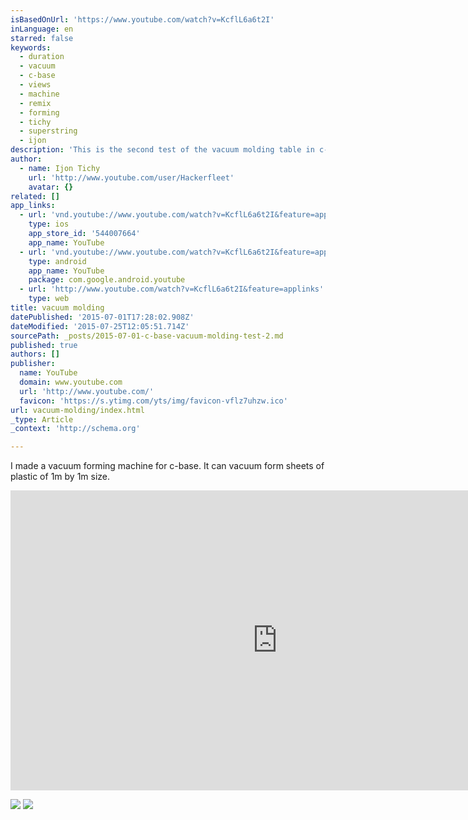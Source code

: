 ```yaml
---
isBasedOnUrl: 'https://www.youtube.com/watch?v=KcflL6a6t2I'
inLanguage: en
starred: false
keywords:
  - duration
  - vacuum
  - c-base
  - views
  - machine
  - remix
  - forming
  - tichy
  - superstring
  - ijon
description: 'This is the second test of the vacuum molding table in c-base. This table was built by ihmis-suski and me from November 2014 to March 2015. We are using 1mm Polystyrol. The machine uses sheets of 1m by 1m and uses 230V/32A/7,2KW to heat the plastics up.'
author:
  - name: Ijon Tichy
    url: 'http://www.youtube.com/user/Hackerfleet'
    avatar: {}
related: []
app_links:
  - url: 'vnd.youtube://www.youtube.com/watch?v=KcflL6a6t2I&feature=applinks'
    type: ios
    app_store_id: '544007664'
    app_name: YouTube
  - url: 'vnd.youtube://www.youtube.com/watch?v=KcflL6a6t2I&feature=applinks'
    type: android
    app_name: YouTube
    package: com.google.android.youtube
  - url: 'http://www.youtube.com/watch?v=KcflL6a6t2I&feature=applinks'
    type: web
title: vacuum molding
datePublished: '2015-07-01T17:28:02.908Z'
dateModified: '2015-07-25T12:05:51.714Z'
sourcePath: _posts/2015-07-01-c-base-vacuum-molding-test-2.md
published: true
authors: []
publisher:
  name: YouTube
  domain: www.youtube.com
  url: 'http://www.youtube.com/'
  favicon: 'https://s.ytimg.com/yts/img/favicon-vflz7uhzw.ico'
url: vacuum-molding/index.html
_type: Article
_context: 'http://schema.org'

---
```

I made a vacuum forming machine for c-base. It can vacuum form sheets of plastic of 1m by 1m size. 

<iframe src="https://cdn.embedly.com/widgets/media.html?src=https%3A%2F%2Fwww.youtube.com%2Fembed%2FKcflL6a6t2I%3Ffeature%3Doembed&amp;url=https%3A%2F%2Fwww.youtube.com%2Fwatch%3Fv%3DKcflL6a6t2I&amp;image=https%3A%2F%2Fi.ytimg.com%2Fvi%2FKcflL6a6t2I%2Fhqdefault.jpg&amp;key=b7d04c9b404c499eba89ee7072e1c4f7&amp;type=text%2Fhtml&amp;schema=youtube" width="854" height="480" scrolling="no" frameborder="0" allowfullscreen="allowfullscreen" style=""></iframe>

![](https://the-grid-user-content.s3-us-west-2.amazonaws.com/799cdce2-4f7f-49a9-9d1d-8def124e2cd9.png)
![](https://the-grid-user-content.s3-us-west-2.amazonaws.com/c88d3d92-c744-43d5-9d02-2abaa4d2a560.jpg)